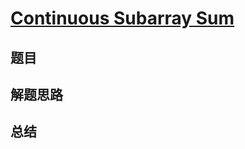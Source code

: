 # [Continuous Subarray Sum](https://leetcode.com/problems/continuous-subarray-sum/)

## 题目


## 解题思路


## 总结


